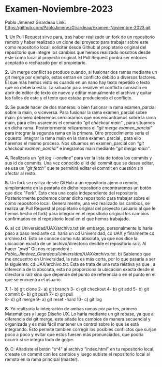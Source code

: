 # Examen-Noviembre-2023
Pablo Jiménez Girardeau     Link: https://github.com/PabloJimenezGirardeau/Examen-Noviembre-2023.git

**1.** Un Pull Request sirve para, tras haber realizado un fork de un repositorio remoto y haber realizado un clone del proyecto para trabajar sobre este como repositorio local, solicitar desde Github al propietario original del repositorio que integre los cambios que hemos realizado nosotros desde este como local al proyecto original. El Pull Request pordrá ser entoces aceptado o rechazado por el propietario.

**2.** Un merge conflict se produce cuando, al fusionar dos ramas mediante un git merge por ejemplo, estas entran en conflicto debido a diversos factores. El que más hemos visto es cuando en un nano hay texto repetido o texto que no debería estar. La solución para resolver el conflicto consistía en abrir de editor de texto de nuevo y editar manualmente el archivo y quitar los fallos de este y el texto que estaba produciendo el conflicto.

**3.** Se puede hacer de dos maneras: o bien fusionar la rama examen_parcial sobre la main, o viceversa. Para fusionar la rama examen_parcial sobre main: primero deberemos cerciorarnos que nos encontramos sobre la rama main, para ellos usaremos el comando *"git checkout main"* , para situarnos en dicha rama. Posteriormente relizaremos el *"git merge examen_parcial"* para integrar la segunda rama en la primera. Otro procedimiento seria el opuesto: integrar la rama main en la rama examen_parcial , para ello haremos el mismo proceso. Nos situamos en examen_parcial con *"git checkout examen_parcial"* e inegramos main mediante *"git merge main"*.

**4.** Realizaría un *"git log --oneline"* para ver la lista de todos los commits y sus id de commits. Una vez conocido el id del commit que se desea editar, se usa un *"git fetch"* que te permitirá editar el commit en cuestión sin afectar al resto.

**5.** Un fork se realiza desde GitHub a un repositorio ajeno o remoto, simplemtente en la pestaña de dicho repositorio encontraremos un botón que dice "Fork". Esto crea una copia independiente del repositorio. Posteriormente podremos clonar dicho repositorio para trabajar sobre el como repositorio local. Generalmente, una vez realizado los cambios, se realiza un Pull Request al propietario original del proyecto (usuario al que le hemos hecho el fork) para integrar en el repositorio original los cambios confirmados en el repositorio local en el que hemos trabajado.

**6.**  a) cd Universidad/UAX/archivo.txt sin embargo, personalmente lo haría paso a paso mediante cd: haría un cd Universidad, cd UAX y finalmente cd archivo.txt. Esto se conoce como ruta absoluta, ya que nos dice la ubicación exacta de un archivo/directorio desdde el repositorio raíz. Al hacer *"pwd"* Git nos responderá : *Pablo_Jiménez_Girardeau/Universidad/UAX/archivo.txt.*
        b) Sabiendo que me encuentro en Universidad, la ruta es más corta, por lo que pasaría a ser la siguiente: cd UAX/archivo.txt. Esta se trata de una ruta relativa ya que , a diferecnia de la absoluta, esta no proporciona la ubicación exacta desde el directorio raíz sino que depende del punto de referencia o en el punto en el que se encuentra el usuario.

**7.** 1- b) git clone    2- a) git branch    3- c) git checkout    4- b) git add     5- b) git commit     6- b) git push   7- c) git pull  
8- d) git merge   9- a) git reset -hard     10- c) git log

**8.** Yo realizaría la integración de ambas ramas por partes, primero Matemáticas y luego Diseño UX. Lo haría mediante un git rebase, ya que a diferencia del git merge, este añade los cambios de manera secuencial y organizada y es más fácil mantener un control sobre lo que se está integrando. Esto permite tambien corregir los posibles conflictos que surjan poco a poco y evitar que estos fuesen más pronunciados, que podría ocurrir si se integra todo de golpe.

**9.** C: Añadiste el botón "x^4" al archivo "index.html" en tu repositorio local, creaste un commit con los cambios y luego subiste el repositorio local al remoto en la rama principal (master).

